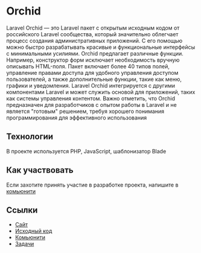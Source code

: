 # Orchid

Laravel Orchid — это Laravel пакет с открытым исходным кодом от российского Laravel сообщества, который значительно облегчает процесс создания административных приложений. С его помощью можно быстро разрабатывать красивые и функциональные интерфейсы с минимальными усилиями. Orchid предлагает различные функции. Например, конструктор форм исключает необходимость вручную описывать HTML-поля. Пакет включает более 40 типов полей, управление правами доступа для удобного управления доступом пользователей, а также дополнительные функции, такие как меню, графики и уведомления. Laravel Orchid интегрируется с другими компонентами Laravel и может служить основой для приложений, таких как системы управления контентом. Важно отметить, что Orchid предназначен для разработчиков с опытом работы в Laravel и не является "готовым" решением, требуя хорошего понимания программирования для эффективного использования

## Технологии

В проекте используется PHP, JavaScript, шаблонизатор Blade

## Как участвовать

Если захотите принять участие в разработке проекта, напишите в [комьюнити](https://t.me/orchid_russian_community)

## Ссылки

* [Сайт](https://orchid.software/)
* [Исходный код](https://github.com/orchidsoftware/platform)
* [Комьюнити](https://t.me/orchid_russian_community)
* [Задачи](https://github.com/orchidsoftware/platform/issues)

